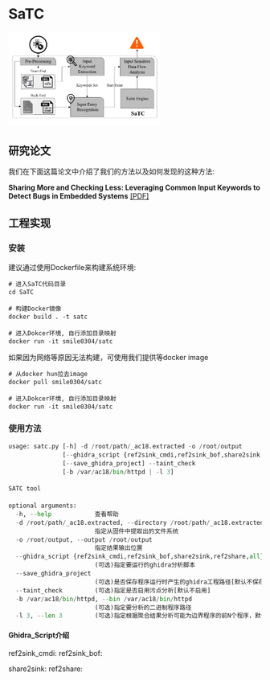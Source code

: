 # SaTC

<img src="SaTC-arch.png" width="60%">

## 研究论文

我们在下面这篇论文中介绍了我们的方法以及如何发现的这种方法:

**Sharing More and Checking Less: Leveraging Common Input Keywords to Detect Bugs in Embedded Systems** 
[[PDF]](https://www.usenix.org/system/files/sec21fall-chen-libo.pdf)  


## 工程实现


### 安装
建议通过使用Dockerfile来构建系统环境:
```shell
# 进入SaTC代码目录
cd SaTC 

# 构建Docker镜像
docker build . -t satc

# 进入Dokcer环境, 自行添加目录映射
docker run -it smile0304/satc
```

如果因为网络等原因无法构建，可使用我们提供等docker image

```shell
# 从docker hun拉去image
docker pull smile0304/satc

# 进入Dokcer环境, 自行添加目录映射
docker run -it smile0304/satc
```

### 使用方法


```python
usage: satc.py [-h] -d /root/path/_ac18.extracted -o /root/output
               [--ghidra_script {ref2sink_cmdi,ref2sink_bof,share2sink,ref2share,all}]
               [--save_ghidra_project] --taint_check
               [-b /var/ac18/bin/httpd | -l 3]

SATC tool

optional arguments:
  -h, --help            查看帮助
  -d /root/path/_ac18.extracted, --directory /root/path/_ac18.extracted
                        指定从固件中提取出的文件系统
  -o /root/output, --output /root/output
                        指定结果输出位置
  --ghidra_script {ref2sink_cmdi,ref2sink_bof,share2sink,ref2share,all}
                        (可选)指定要运行的ghidra分析脚本
  --save_ghidra_project
                        (可选)是否保存程序运行时产生的ghidra工程路径[默认不保存]
  --taint_check         (可选)指定是否启用污点分析[默认不启用]
  -b /var/ac18/bin/httpd, --bin /var/ac18/bin/httpd
                        (可选)指定要分析的二进制程序路径
  -l 3, --len 3         (可选)指定根据聚合结果分析可能为边界程序的前N个程序，默认为3
```

#### Ghidra_Script介绍

ref2sink_cmdi:
ref2sink_bof:

share2sink:
ref2share:


